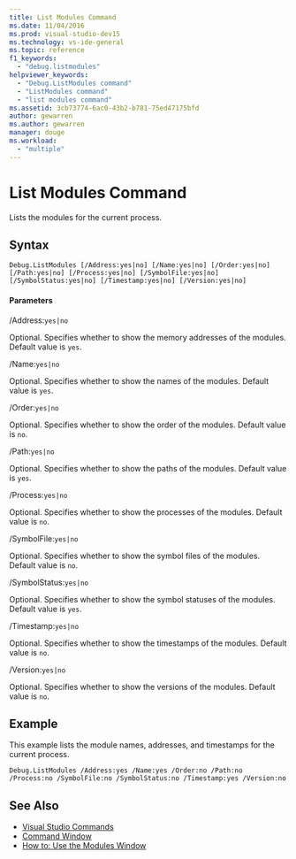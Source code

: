 ```yaml
---
title: List Modules Command
ms.date: 11/04/2016
ms.prod: visual-studio-dev15
ms.technology: vs-ide-general
ms.topic: reference
f1_keywords:
  - "debug.listmodules"
helpviewer_keywords:
  - "Debug.ListModules command"
  - "ListModules command"
  - "list modules command"
ms.assetid: 3cb73774-6ac0-43b2-b781-75ed47175bfd
author: gewarren
ms.author: gewarren
manager: douge
ms.workload:
  - "multiple"
---
```

# List Modules Command
Lists the modules for the current process.

## Syntax

```
Debug.ListModules [/Address:yes|no] [/Name:yes|no] [/Order:yes|no]
[/Path:yes|no] [/Process:yes|no] [/SymbolFile:yes|no]
[/SymbolStatus:yes|no] [/Timestamp:yes|no] [/Version:yes|no]
```

#### Parameters
 /Address:`yes|no`

 Optional. Specifies whether to show the memory addresses of the modules. Default value is `yes`.

 /Name:`yes|no`

 Optional. Specifies whether to show the names of the modules. Default value is `yes`.

 /Order:`yes|no`

 Optional. Specifies whether to show the order of the modules. Default value is `no`.

 /Path:`yes|no`

 Optional. Specifies whether to show the paths of the modules. Default value is `yes`.

 /Process:`yes|no`

 Optional. Specifies whether to show the processes of the modules. Default value is `no`.

 /SymbolFile:`yes|no`

 Optional. Specifies whether to show the symbol files of the modules. Default value is `no`.

 /SymbolStatus:`yes|no`

 Optional. Specifies whether to show the symbol statuses of the modules. Default value is `yes`.

 /Timestamp:`yes|no`

 Optional. Specifies whether to show the timestamps of the modules. Default value is `no`.

 /Version:`yes|no`

 Optional. Specifies whether to show the versions of the modules. Default value is `no`.

## Example
 This example lists the module names, addresses, and timestamps for the current process.

```
Debug.ListModules /Address:yes /Name:yes /Order:no /Path:no /Process:no /SymbolFile:no /SymbolStatus:no /Timestamp:yes /Version:no
```

## See Also

- [Visual Studio Commands](../../ide/reference/visual-studio-commands.md)
- [Command Window](../../ide/reference/command-window.md)
- [How to: Use the Modules Window](../../debugger/how-to-use-the-modules-window.md)